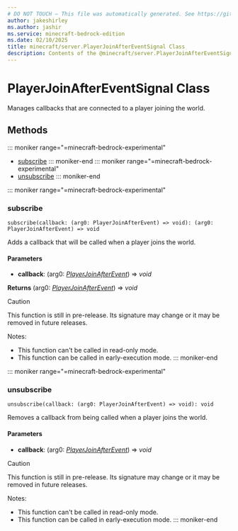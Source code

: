 ```yaml
---
# DO NOT TOUCH — This file was automatically generated. See https://github.com/mojang/minecraftapidocsgenerator to modify descriptions, examples, etc.
author: jakeshirley
ms.author: jashir
ms.service: minecraft-bedrock-edition
ms.date: 02/10/2025
title: minecraft/server.PlayerJoinAfterEventSignal Class
description: Contents of the @minecraft/server.PlayerJoinAfterEventSignal class.
---
```

# PlayerJoinAfterEventSignal Class

Manages callbacks that are connected to a player joining the world.

## Methods
::: moniker range="=minecraft-bedrock-experimental"
- [subscribe](#subscribe)
::: moniker-end
::: moniker range="=minecraft-bedrock-experimental"
- [unsubscribe](#unsubscribe)
::: moniker-end

::: moniker range="=minecraft-bedrock-experimental"
### **subscribe**
`
subscribe(callback: (arg0: PlayerJoinAfterEvent) => void): (arg0: PlayerJoinAfterEvent) => void
`

Adds a callback that will be called when a player joins the world.

#### **Parameters**
- **callback**: (arg0: [*PlayerJoinAfterEvent*](PlayerJoinAfterEvent.md)) => *void*

**Returns** (arg0: [*PlayerJoinAfterEvent*](PlayerJoinAfterEvent.md)) => *void*

> [!CAUTION]
> This function is still in pre-release.  Its signature may change or it may be removed in future releases.
  
Notes:
- This function can't be called in read-only mode.
- This function can be called in early-execution mode.
::: moniker-end

::: moniker range="=minecraft-bedrock-experimental"
### **unsubscribe**
`
unsubscribe(callback: (arg0: PlayerJoinAfterEvent) => void): void
`

Removes a callback from being called when a player joins the world.

#### **Parameters**
- **callback**: (arg0: [*PlayerJoinAfterEvent*](PlayerJoinAfterEvent.md)) => *void*

> [!CAUTION]
> This function is still in pre-release.  Its signature may change or it may be removed in future releases.
  
Notes:
- This function can't be called in read-only mode.
- This function can be called in early-execution mode.
::: moniker-end
